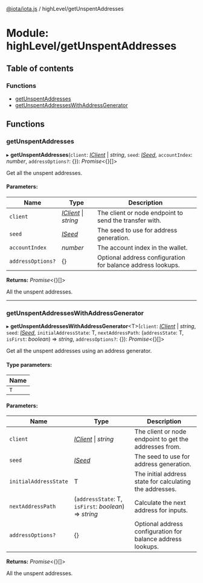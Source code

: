 [@iota/iota.js](../README.md) / highLevel/getUnspentAddresses

# Module: highLevel/getUnspentAddresses

## Table of contents

### Functions

- [getUnspentAddresses](highlevel_getunspentaddresses.md#getunspentaddresses)
- [getUnspentAddressesWithAddressGenerator](highlevel_getunspentaddresses.md#getunspentaddresseswithaddressgenerator)

## Functions

### getUnspentAddresses

▸ **getUnspentAddresses**(`client`: [*IClient*](../interfaces/models_iclient.iclient.md) \| *string*, `seed`: [*ISeed*](../interfaces/models_iseed.iseed.md), `accountIndex`: *number*, `addressOptions?`: {}): *Promise*<{}[]\>

Get all the unspent addresses.

#### Parameters:

Name | Type | Description |
------ | ------ | ------ |
`client` | [*IClient*](../interfaces/models_iclient.iclient.md) \| *string* | The client or node endpoint to send the transfer with.   |
`seed` | [*ISeed*](../interfaces/models_iseed.iseed.md) | The seed to use for address generation.   |
`accountIndex` | *number* | The account index in the wallet.   |
`addressOptions?` | {} | Optional address configuration for balance address lookups.   |

**Returns:** *Promise*<{}[]\>

All the unspent addresses.

___

### getUnspentAddressesWithAddressGenerator

▸ **getUnspentAddressesWithAddressGenerator**<T\>(`client`: [*IClient*](../interfaces/models_iclient.iclient.md) \| *string*, `seed`: [*ISeed*](../interfaces/models_iseed.iseed.md), `initialAddressState`: T, `nextAddressPath`: (`addressState`: T, `isFirst`: *boolean*) => *string*, `addressOptions?`: {}): *Promise*<{}[]\>

Get all the unspent addresses using an address generator.

#### Type parameters:

Name |
------ |
`T` |

#### Parameters:

Name | Type | Description |
------ | ------ | ------ |
`client` | [*IClient*](../interfaces/models_iclient.iclient.md) \| *string* | The client or node endpoint to get the addresses from.   |
`seed` | [*ISeed*](../interfaces/models_iseed.iseed.md) | The seed to use for address generation.   |
`initialAddressState` | T | The initial address state for calculating the addresses.   |
`nextAddressPath` | (`addressState`: T, `isFirst`: *boolean*) => *string* | Calculate the next address for inputs.   |
`addressOptions?` | {} | Optional address configuration for balance address lookups.   |

**Returns:** *Promise*<{}[]\>

All the unspent addresses.
